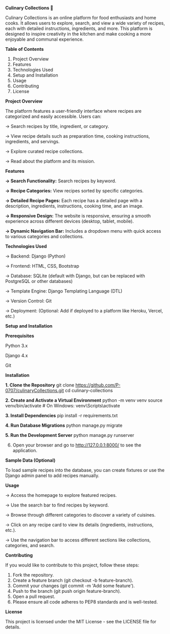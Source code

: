**Culinary Collections 🍴**

Culinary Collections is an online platform for food enthusiasts and home cooks. It allows users to explore, search, and view a wide variety of recipes, each with detailed instructions, ingredients, and more. This platform is designed to inspire creativity in the kitchen and make cooking a more enjoyable and communal experience.


**Table of Contents**

1. Project Overview
2. Features
3. Technologies Used
4. Setup and Installation
5. Usage
6. Contributing
7. License


**Project Overview**

The platform features a user-friendly interface where recipes are categorized and easily accessible. Users can:

-> Search recipes by title, ingredient, or category.

-> View recipe details such as preparation time, cooking instructions, ingredients, and servings.

-> Explore curated recipe collections.

-> Read about the platform and its mission.

**Features**

**-> Search Functionality:** Search recipes by keyword.

**-> Recipe Categories:** View recipes sorted by specific categories.

**-> Detailed Recipe Pages:** Each recipe has a detailed page with a description, ingredients, instructions, cooking time, and an image.

**-> Responsive Design:** The website is responsive, ensuring a smooth experience across different devices (desktop, tablet, mobile).

**-> Dynamic Navigation Bar:** Includes a dropdown menu with quick access to various categories and collections.


**Technologies Used**

-> Backend: Django (Python)

-> Frontend: HTML, CSS, Bootstrap

-> Database: SQLite (default with Django, but can be replaced with PostgreSQL or other databases)

-> Template Engine: Django Templating Language (DTL)

-> Version Control: Git

-> Deployment: (Optional: Add if deployed to a platform like Heroku, Vercel, etc.)


**Setup and Installation**

**Prerequisites**

Python 3.x

Django 4.x

Git


**Installation**

**1. Clone the Repository**
git clone https://github.com/P-0707/culinaryCollections.git
cd culinary-collections

**2. Create and Activate a Virtual Environment**
python -m venv venv
source venv/bin/activate  # On Windows: venv\Scripts\activate

**3. Install Dependencies**
pip install -r requirements.txt

**4. Run Database Migrations**
python manage.py migrate

**5. Run the Development Server**
python manage.py runserver

6. Open your browser and go to http://127.0.0.1:8000/ to see the application.


**Sample Data (Optional)**

To load sample recipes into the database, you can create fixtures or use the Django admin panel to add recipes manually.

**Usage**

-> Access the homepage to explore featured recipes.

-> Use the search bar to find recipes by keyword.

-> Browse through different categories to discover a variety of cuisines.

-> Click on any recipe card to view its details (ingredients, instructions, etc.).

-> Use the navigation bar to access different sections like collections, categories, and search.


**Contributing**

If you would like to contribute to this project, follow these steps:
1. Fork the repository.
2. Create a feature branch (git checkout -b feature-branch).
3. Commit your changes (git commit -m 'Add some feature').
4. Push to the branch (git push origin feature-branch).
5. Open a pull request.
6. Please ensure all code adheres to PEP8 standards and is well-tested.

**License**

This project is licensed under the MIT License - see the LICENSE file for details.
